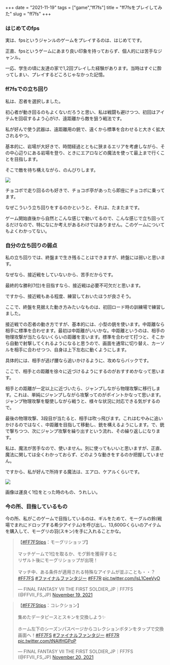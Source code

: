 +++
date = "2021-11-19"
tags = ["game","ff7fs"]
title = "ff7fsをプレイしてみた"
slug = "ff7fs"
+++

### はじめてのfps

実は、fpsというジャンルのゲームをプレイするのは、はじめてです。

正直、fpsというゲームにあまり良い印象を持っておらず、個人的には苦手なジャンル。

一応、学生の頃に友達の家で1,2回プレイした経験があります。当時はすぐに酔ってしまい、プレイするどころじゃなかった記憶。

### ff7fsでの立ち回り



私は、忍者を選択しました。

初心者が動き回るのもよくないだろうと思い、私は戦闘も避けつつ、初回はアイテムを回収するよう心がけ、遠距離から敵を狙う戦法です。

私が好んで使う武器は、遠距離用の銃で、遠くから標準を合わせると大きく拡大されるやつ。

基本的に、岩場が大好きで、時間経過とともに狭まるエリアを考慮しながら、その中心辺りにある岩場を登り、ときにエアロなどの魔法を使って最上まで行くことを目指します。

そこで敵を待ち構えながら、のんびりします。

![](https://raw.githubusercontent.com/syui/img/master/other/ff7fs_20211119_0001.png)

チョコボで走り回るのも好きで、チョコボ亭があったら即座にチョコボに乗ってます。

なぜこういう立ち回りをするのかというと、それは、たまたまです。

ゲーム開始直後から自然とこんな感じで動いてるので、こんな感じで立ち回ってるだけなので、特になにか考えがあるわけではありません。このゲームについてもよくわかってない。

### 自分の立ち回りの弱点

私の立ち回りでは、終盤まで生き残ることはできますが、終盤には弱いと思います。

なぜなら、接近戦をしていないから、苦手だからです。

最終的な勝利(1位)を目指すなら、接近戦は必要不可欠だと思います。

ですから、接近戦もある程度、練習しておいたほうが良さそう。

ここで、終盤を見据えた動き方みたいなものは、初回ロード時の訓練場で練習しました。

接近戦での忍者の動き方ですが、基本的には、小型の銃を使います。中距離なら相手に標準を合わせます。最初は中距離がいいかな。中距離というのは、相手の物理攻撃が当たらないくらいの距離を言います。標準を合わせて打つと、そこから自動で射撃してくれるようになると思うので、画面を通常に切り替え、カーソルを相手に合わせつつ、自身は上下左右に動くようにします。

具体的には、相手が逃げ腰なら追いかけるように、攻めならバックです。

ここで、相手との距離を徐々に近づけるようにするのがおすすめかなって思います。

相手との距離が一定以上に近づいたら、ジャンプしながら物理攻撃に移行します。これは、単純にジャンプしながら攻撃ってのがポイントかなって思います。ジャンプ物理攻撃を駆使しながら戦うと、様々な状況に対応できる気がするので。

最後の物理攻撃、3段目が当たると、相手は吹っ飛びます。これはむやみに追いかけるのではなく、中距離を目指して移動し、銃を構えるようにします。で、銃で撃ちつつ、次にジャンプ攻撃を繰り出すという流れ、その繰り返しになります。

私は、魔法が苦手なので、使いません。別に使ってもいいと思いますが、正直、魔法に関しては全くわかっておらず、どのような動きをするのか把握していません。

ですから、私が好んで所持する魔法は、エアロ、ケアルくらいです。

![](https://raw.githubusercontent.com/syui/img/master/other/ff7fs_20211119_0002.png)

画像は運良く1位をとった時のもの、うれしい。

### 今の所、目指しているもの

今の所、私がこのゲームで目指しているのは、ギルをためて、モーグルの鈴(戦場でまれにドロップする希少アイテム)を呼び出し、13,600Gくらいのアイテムを購入して、モーグリの羽(スキン)を手に入れることかな。

<blockquote class="twitter-tweet"><p lang="ja" dir="ltr">【<a href="https://twitter.com/hashtag/FF7FStips?src=hash&amp;ref_src=twsrc%5Etfw">#FF7FStips</a>：モーグリショップ】<br><br>マッチゲームで1位を取るか、モグ鈴を獲得すると<br>リザルト後にモーグリショップが出現！<br><br>マッチ中、ある条件が適用される特殊なアイテムが並ぶことも・・？<a href="https://twitter.com/hashtag/FF7FS?src=hash&amp;ref_src=twsrc%5Etfw">#FF7FS</a> <a href="https://twitter.com/hashtag/%E3%83%95%E3%82%A1%E3%82%A4%E3%83%8A%E3%83%AB%E3%83%95%E3%82%A1%E3%83%B3%E3%82%BF%E3%82%B8%E3%83%BC?src=hash&amp;ref_src=twsrc%5Etfw">#ファイナルファンタジー</a> <a href="https://twitter.com/hashtag/FF7R?src=hash&amp;ref_src=twsrc%5Etfw">#FF7R</a> <a href="https://t.co/lsL1CeeVyO">pic.twitter.com/lsL1CeeVyO</a></p>&mdash; FINAL FANTASY VII THE FIRST SOLDIER_JP｜FF7FS (@FFVII_FS_JP) <a href="https://twitter.com/FFVII_FS_JP/status/1461648754939887618?ref_src=twsrc%5Etfw">November 19, 2021</a></blockquote> <script async src="https://platform.twitter.com/widgets.js" charset="utf-8"></script>

<blockquote class="twitter-tweet"><p lang="ja" dir="ltr">【<a href="https://twitter.com/hashtag/FF7FStips?src=hash&amp;ref_src=twsrc%5Etfw">#FF7FStips</a>：コレクション】<br><br>集めたデータピースとスキンを交換しよう✨<br><br>ホーム左下のシーズンパスページからコレクションボタンをタップで交換画面へ！<a href="https://twitter.com/hashtag/FF7FS?src=hash&amp;ref_src=twsrc%5Etfw">#FF7FS</a> <a href="https://twitter.com/hashtag/%E3%83%95%E3%82%A1%E3%82%A4%E3%83%8A%E3%83%AB%E3%83%95%E3%82%A1%E3%83%B3%E3%82%BF%E3%82%B8%E3%83%BC?src=hash&amp;ref_src=twsrc%5Etfw">#ファイナルファンタジー</a> <a href="https://twitter.com/hashtag/FF7R?src=hash&amp;ref_src=twsrc%5Etfw">#FF7R</a> <a href="https://t.co/tNAIfHGPoP">pic.twitter.com/tNAIfHGPoP</a></p>&mdash; FINAL FANTASY VII THE FIRST SOLDIER_JP｜FF7FS (@FFVII_FS_JP) <a href="https://twitter.com/FFVII_FS_JP/status/1461893995911651331?ref_src=twsrc%5Etfw">November 20, 2021</a></blockquote> <script async src="https://platform.twitter.com/widgets.js" charset="utf-8"></script>


